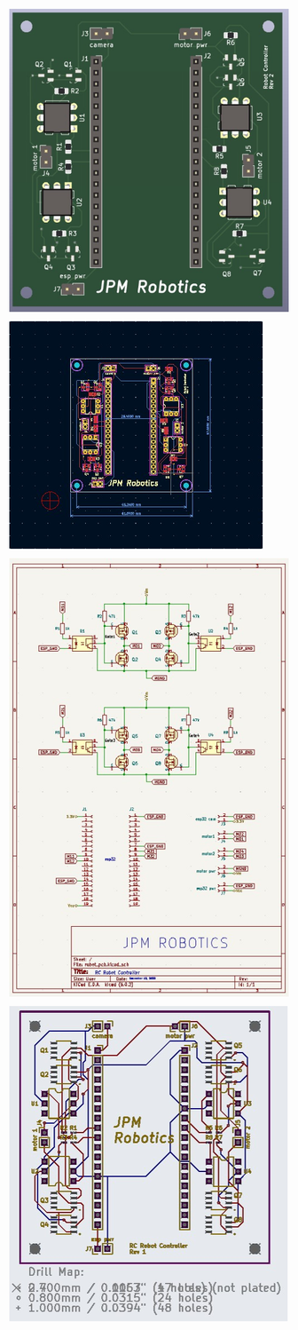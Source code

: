 
![Image](img/3D-View.jpg)

![Image](img/layout.jpg)

![Image](img/schematics.jpg)

![Image](img/gerber_view.jpg)
